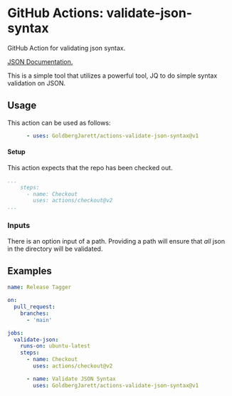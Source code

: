 # GitHub Actions: validate-json-syntax

GitHub Action for validating json syntax.

[JSON Documentation.](https://www.json.org/json-en.html)

This is a simple tool that utilizes a powerful tool, JQ to do simple syntax validation on JSON.

## Usage

This action can be used as follows:
```yaml
      - uses: GoldbergJarett/actions-validate-json-syntax@v1
```

#### Setup

This action expects that the repo has been checked out.  

```yaml
...
    steps:
      - name: Checkout
        uses: actions/checkout@v2
...
```

### Inputs

There is an option input of a path. Providing a path will ensure that _all_ json in the directory will be validated.

## Examples

```yaml
name: Release Tagger

on: 
  pull_request:
    branches:
      - 'main'

jobs:
  validate-json:
    runs-on: ubuntu-latest
    steps:
      - name: Checkout
        uses: actions/checkout@v2

      - name: Validate JSON Syntax
        uses: GoldbergJarett/actions-validate-json-syntax@v1
```
